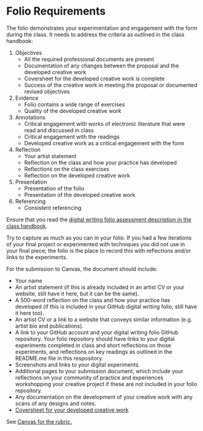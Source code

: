 # Folio Requirements

The folio demonstrates your experimentation and engagement with the form during the class. It needs to address the criteria as outlined in the class handbook:

1. Objectives
   - All the required professional documents are present
   - Documentation of any changes between the proposal and the developed creative work
   - Coversheet for the developed creative work is complete
   - Success of the creative work in meeting the proposal or documented revised objectives 
2. Evidence
   - Folio contains a wide range of exercises
   - Quality of the developed creative work
3. Annotations
   - Critical engagement with works of electronic literature that were read and discussed in class
   - Critical engagement with the readings
   - Developed creative work as a critical engagement with the form 
4. Reflection
   - Your artist statement
   - Reflection on the class and how your practice has developed
   - Reflections on the class exercises
   - Reflection on the developed creative work
5. Presentation
   - Presentation of the folio
   - Presentation of the developed creative work
6. Referencing
   - Consistent referencing

Ensure that you read the [digital writing folio assessment description in the class handbook](./class-handbook.md).

Try to capture as much as you can in your folio. If you had a few iterations of your final project or experimented with techniques you did not use in your final piece; the folio is the place to record this with reflections and/or links to the experiments.

For the submission to Canvas, the document should include:

- Your name
- An artist statement (if this is already included in an artist CV or your website, still have it here, but it can be the same).
- A 500-word reflection on the class and how your practice has developed (if this is included in your GitHub digital writing folio, still have it here too).
- An artist CV or a link to a website that conveys similar information (e.g. artist bio and publications).
- A link to your GitHub account and your digital writing folio GitHub repository. Your folio repository should have links to your digital experiments completed in class and short reflections on those experiments, and reflections on key readings as outlined in the README.me file in this respository. 
- Screenshots and links to your digital experiments.
- Additional pages to your submission document, which include your reflections on your community of practice and experiences workshopping your creative project if these are not included in your folio repository.
- Any documentation on the development of your creative work with any scans of any designs and notes.
- [Coversheet for your developed creative work](./coversheet-for-developed-creative-work.md)

See [Canvas for the rubric.](https://rmit.instructure.com/courses/146513/assignments/1050257)
